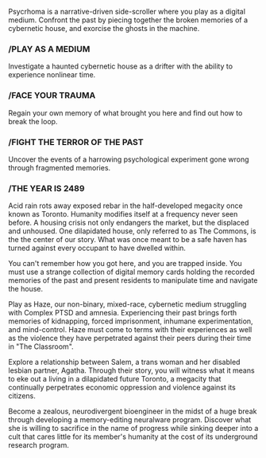 Psycrhoma is a narrative-driven side-scroller where you play as a digital medium. Confront the past by piecing together the broken memories of a cybernetic house, and exorcise the ghosts in the machine.

### /PLAY AS A MEDIUM
Investigate a haunted cybernetic house as a drifter with the ability to experience nonlinear time.

### /FACE YOUR TRAUMA
Regain your own memory of what brought you here and find out how to break the loop.

### /FIGHT THE TERROR OF THE PAST
Uncover the events of a harrowing psychological experiment gone wrong through fragmented memories.

### /THE YEAR IS 2489
Acid rain rots away exposed rebar in the half-developed megacity once known as Toronto. Humanity modifies itself at a frequency never seen before. A housing crisis not only endangers the market, but the displaced and unhoused. One dilapidated house, only referred to as The Commons, is the the center of our story. What was once meant to be a safe haven has turned against every occupant to have dwelled within.

You can't remember how you got here, and you are trapped inside. You must use a strange collection of digital memory cards holding the recorded memories of the past and present residents to manipulate time and navigate the house.

Play as Haze, our non-binary, mixed-race, cybernetic medium struggling with Complex PTSD and amnesia. Experiencing their past brings forth memories of kidnapping, forced imprisonment, inhumane experimentation, and mind-control. Haze must come to terms with their experiences as well as the violence they have perpetrated against their peers during their time in "The Classroom".

Explore a relationship between Salem, a trans woman and her disabled lesbian partner, Agatha. Through their story, you will witness what it means to eke out a living in a dilapidated future Toronto, a megacity that continually perpetrates economic oppression and violence against its citizens.

Become a zealous, neurodivergent bioengineer in the midst of a huge break through developing a memory-editing neuralware program. Discover what she is willing to sacrifice in the name of progress while sinking deeper into a cult that cares little for its member's humanity at the cost of its underground research program.
